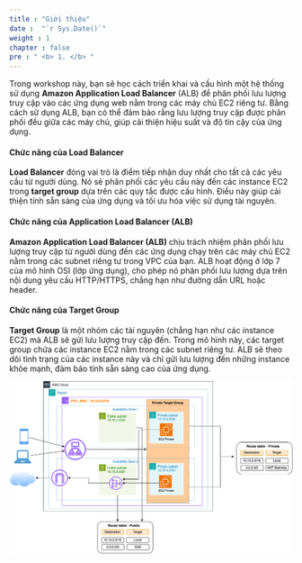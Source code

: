 ```yaml
---
title : "Giới thiệu"
date :  "`r Sys.Date()`" 
weight : 1 
chapter : false
pre : " <b> 1. </b> "
---
```

Trong workshop này, bạn sẽ học cách triển khai và cấu hình một hệ thống sử dụng **Amazon Application Load Balancer** (ALB) để phân phối lưu lượng truy cập vào các ứng dụng web nằm trong các máy chủ EC2 riêng tư.
Bằng cách sử dụng ALB, bạn có thể đảm bảo rằng lưu lượng truy cập được phân phối đều giữa các máy chủ, giúp cải thiện hiệu suất và độ tin cậy của ứng dụng.

#### Chức năng của Load Balancer
**Load Balancer** đóng vai trò là điểm tiếp nhận duy nhất cho tất cả các yêu cầu từ người dùng. Nó sẽ phân phối các yêu cầu này đến các instance EC2 trong **target group** dựa trên các quy tắc được cấu hình. Điều này giúp cải thiện tính sẵn sàng của ứng dụng và tối ưu hóa việc sử dụng tài nguyên.

#### Chức năng của Application Load Balancer (ALB)
**Amazon Application Load Balancer (ALB)** chịu trách nhiệm phân phối lưu lượng truy cập từ người dùng đến các ứng dụng chạy trên các máy chủ EC2 nằm trong các subnet riêng tư trong VPC của bạn. ALB hoạt động ở lớp 7 của mô hình OSI (lớp ứng dụng), cho phép nó phân phối lưu lượng dựa trên nội dung yêu cầu HTTP/HTTPS, chẳng hạn như đường dẫn URL hoặc header.

#### Chức năng của Target Group
**Target Group** là một nhóm các tài nguyên (chẳng hạn như các instance EC2) mà ALB sẽ gửi lưu lượng truy cập đến. Trong mô hình này, các target group chứa các instance EC2 nằm trong các subnet riêng tư. ALB sẽ theo dõi tình trạng của các instance này và chỉ gửi lưu lượng đến những instance khỏe mạnh, đảm bảo tính sẵn sàng cao của ứng dụng.

![ConnectPrivate](/images/ALB1.drawio.png)